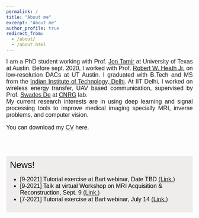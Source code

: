 ```yaml
---
permalink: /
title: "About me"
excerpt: "About me"
author_profile: true
redirect_from: 
  - /about/
  - /about.html
---
```


<font face="helvetica" size="3"><p align="justify">I am a PhD student working with Prof. <a href="http://users.ece.utexas.edu/~jtamir/" target="_blank">Jon Tamir</a> at University of Texas at Austin.
Before sept. 2020, I worked with Prof. 
 <a href="https://scholar.google.com/citations?user=17Ko8Q0AAAAJ&hl=en&oi=ao" target="_blank">Robert W. Heath Jr.</a> on low-resolution DACs at UT Austin.
I graduated with B.Tech and MS from the <a href="https://home.iitd.ac.in/" target="_blank"> Indian Institute of Technology, Delhi</a>. At IIT Delhi, I worked on wireless energy transfer, UAV based communication, supervised by Prof. <a href="https://web.iitd.ac.in/~swadesd/" target="_blank"> Swades De</a> at <a href="https://cnrg.iitd.ac.in/" target="_blank"> CNRG</a> lab.  
My current research interests are in using deep learning and signal processing tools to improve medical imaging specially MRI, inverse problems, and computer vision.
</p>



<font face="helvetica" size="3"><p align="justify">You can download my <a href="http://sidharthkumar10500.github.io/files/Sidharth_Kumar_Resume.pdf" target="_blank">CV</a> here.</p></font>


<style>
img {
  float: left;
}
.boxed {
  background-color: #EFEDEC;
  color: black;
  border: none ;
  padding: 10px;
}

</style>
<br><br>

<div class="boxed">
  <font face="helvetica" size="5">News!</font> 
<font color="black">
  <ul>
	<li>[9-2021] Tutorial exercise at Bart webinar, Date TBD <a href="https://github.com/mrirecon/bart-webinars/tree/master/webinar4" target="_blank">(Link.)</a> </li>
	<li>[9-2021] Talk at virtual Workshop on MRI Acquisition & Reconstruction, Sept. 9 <a href="https://mriworkshop.mgh.harvard.edu/workshop-program/" target="_blank">(Link.)</a> </li>
	<li>[7-2021] Tutorial exercise at Bart webinar, July 14 <a href="https://github.com/mrirecon/bart-webinars/tree/master/webinar4" target="_blank">(Link.)</a> </li>
  </ul>
</font>

</div>
